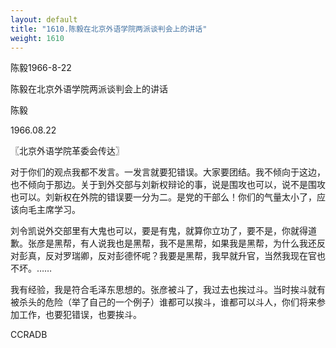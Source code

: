 ```yaml
---
layout: default
title: "1610.陈毅在北京外语学院两派谈判会上的讲话"
weight: 1610
---
```


陈毅1966-8-22

陈毅在北京外语学院两派谈判会上的讲话

陈毅

1966.08.22

〖北京外语学院革委会传达〗

对于你们的观点我都不发言。一发言就要犯错误。大家要团结。我不倾向于这边，也不倾向于那边。关于到外交部与刘新权辩论的事，说是围攻也可以，说不是围攻也可以。刘新权在外院的错误要一分为二。是党的干部么！你们的气量太小了，应该向毛主席学习。

刘令凯说外交部里有大鬼也可以，要是有鬼，就算你立功了，要不是，你就得道歉。张彦是黑帮，有人说我也是黑帮，我不是黑帮，如果我是黑帮，为什么我还反对彭真，反对罗瑞卿，反对彭德怀呢？我要是黑帮，我早就升官，当然我现在官也不坏。……

我有经验，我是符合毛泽东思想的。张彦被斗了，我过去也挨过斗。当时挨斗就有被杀头的危险（举了自己的一个例子）谁都可以挨斗，谁都可以斗人，你们将来参加工作，也要犯错误，也要挨斗。

CCRADB

